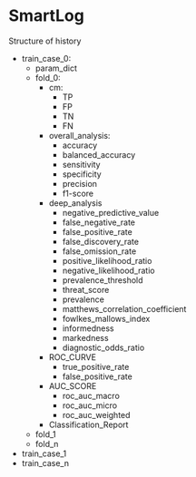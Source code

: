 # SmartLog
 
Structure of history

- train_case_0:
    - param_dict
    - fold_0:
        - cm:
            - TP
            - FP
            - TN
            - FN
        - overall_analysis:
            - accuracy
            - balanced_accuracy
            - sensitivity
            - specificity
            - precision
            - f1-score
        - deep_analysis
            - negative_predictive_value
            - false_negative_rate
            - false_positive_rate
            - false_discovery_rate
            - false_omission_rate
            - positive_likelihood_ratio
            - negative_likelihood_ratio
            - prevalence_threshold
            - threat_score
            - prevalence
            - matthews_correlation_coefficient
            - fowlkes_mallows_index
            - informedness
            - markedness
            - diagnostic_odds_ratio
        - ROC_CURVE
            - true_positive_rate
            - false_positive_rate
        - AUC_SCORE
            - roc_auc_macro
            - roc_auc_micro
            - roc_auc_weighted
        - Classification_Report
    - fold_1
    - fold_n
- train_case_1
- train_case_n
